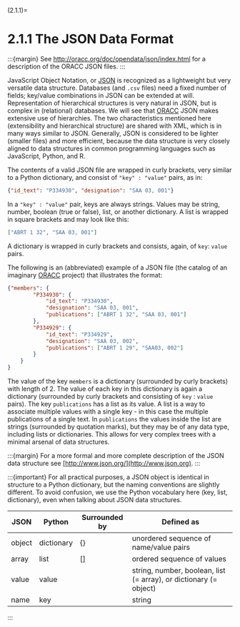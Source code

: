 (2.1.1)=
# 2.1.1 The JSON Data Format

:::{margin}
See http://oracc.org/doc/opendata/json/index.html for a description of the ORACC JSON files.
:::

JavaScript Object Notation, or [JSON](http://www.json.org) is recognized as a lightweight but very versatile data structure. Databases (and `.csv` files) need a fixed number of fields; key/value combinations in JSON can be extended at will. Representation of hierarchical structures is very natural in JSON, but is complex in (relational) databases. We will see that [ORACC](http://oracc.org) JSON makes extensive use of hierarchies. The two characteristics mentioned here (extensibility and hierarchical structure) are shared with XML, which is in many ways similar to JSON. Generally, JSON is considered to be lighter (smaller files) and more efficient, because the data structure is very closely aligned to data structures in common programming languages such as JavaScript, Python, and R. 

The contents of a valid JSON file are wrapped in curly brackets, very similar to a Python dictionary, and consist of `"key" : "value"` pairs, as in:

```json
{"id_text": "P334930", "designation": "SAA 03, 001"}
```

In a `"key" : "value"` pair, keys are always strings. Values may be string, number, boolean (true or false), list, or another dictionary. A list is wrapped in square brackets and may look like this:

```json
["ABRT 1 32", "SAA 03, 001"]
```

A dictionary is wrapped in curly brackets and consists, again, of `key`: `value` pairs.

The following is an (abbreviated) example of a JSON file (the catalog of an imaginary [ORACC](http://oracc.org) project) that illustrates the format:

```json
{"members": {
		"P334930": {
			"id_text": "P334930",
			"designation": "SAA 03, 001",
			"publications": ["ABRT 1 32", "SAA 03, 001"]
		},
		"P334929": {
			"id_text": "P334929",
			"designation": "SAA 03, 002",
			"publications": ["ABRT 1 29", "SAA03, 002"]
		}
	}
}
```

The value of the key `members` is a dictionary (surrounded by curly brackets) with length of 2. The value of each key in this dictionary is again a dictionary (surrounded by curly brackets and consisting of `key` : `value` pairs). The key `publications` has a list as its value. A list is a way to associate multiple values with a single key - in this case the multiple publications of a single text. In `publications`  the values inside the list are strings (surrounded by quotation marks), but they may be of any data type, including lists or dictionaries. This allows for very complex trees with a minimal arsenal of data structures.

:::{margin}
For a more formal and more complete description of the JSON data structure see [http://www.json.org/](http://www.json.org). 
:::

:::{important}
For all practical purposes, a JSON object is identical in structure to a Python dictionary, but the naming conventions are slightly different. To avoid confusion, we use the Python vocabulary here (key, list, dictionary), even when talking about JSON data structures.

| JSON   | Python     | Surrounded by | Defined as                                                   |
| ------ | ---------- | ------------- | ------------------------------------------------------------ |
| object | dictionary | {}            | unordered sequence of name/value pairs                       |
| array  | list       | []            | ordered sequence of values                                   |
| value  | value      |               | string, number, boolean, list (= array), or dictionary (= object) |
| name   | key        |               | string                                                       |

:::